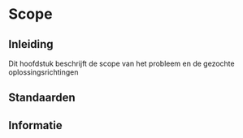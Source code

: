 # Scope

## Inleiding 
Dit hoofdstuk beschrijft de scope van het probleem en de gezochte oplossingsrichtingen

## Standaarden 


## Informatie




















